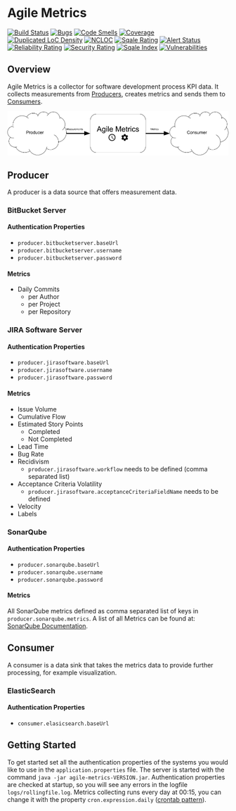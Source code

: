 # Agile Metrics

[![Build Status](https://travis-ci.org/DaGrisa/agile-metrics.svg?branch=master)](https://travis-ci.org/DaGrisa/agile-metrics)
[![Bugs](https://sonarcloud.io/api/project_badges/measure?project=at.grisa.agile-metrics%3Aagile-metrics&metric=bugs)](https://sonarcloud.io/dashboard/index/at.grisa.agile-metrics%3Aagile-metrics)
[![Code Smells](https://sonarcloud.io/api/project_badges/measure?project=at.grisa.agile-metrics%3Aagile-metrics&metric=code_smells)](https://sonarcloud.io/dashboard/index/at.grisa.agile-metrics%3Aagile-metrics)
[![Coverage](https://sonarcloud.io/api/project_badges/measure?project=at.grisa.agile-metrics%3Aagile-metrics&metric=coverage)](https://sonarcloud.io/dashboard/index/at.grisa.agile-metrics%3Aagile-metrics)
[![Duplicated LoC Density](https://sonarcloud.io/api/project_badges/measure?project=at.grisa.agile-metrics%3Aagile-metrics&metric=duplicated_lines_density)](https://sonarcloud.io/dashboard/index/at.grisa.agile-metrics%3Aagile-metrics)
[![NCLOC](https://sonarcloud.io/api/project_badges/measure?project=at.grisa.agile-metrics%3Aagile-metrics&metric=ncloc)](https://sonarcloud.io/dashboard/index/at.grisa.agile-metrics%3Aagile-metrics)
[![Sqale Rating](https://sonarcloud.io/api/project_badges/measure?project=at.grisa.agile-metrics%3Aagile-metrics&metric=sqale_rating)](https://sonarcloud.io/dashboard/index/at.grisa.agile-metrics%3Aagile-metrics)
[![Alert Status](https://sonarcloud.io/api/project_badges/measure?project=at.grisa.agile-metrics%3Aagile-metrics&metric=alert_status)](https://sonarcloud.io/dashboard/index/at.grisa.agile-metrics%3Aagile-metrics)
[![Reliability Rating](https://sonarcloud.io/api/project_badges/measure?project=at.grisa.agile-metrics%3Aagile-metrics&metric=reliability_rating)](https://sonarcloud.io/dashboard/index/at.grisa.agile-metrics%3Aagile-metrics)
[![Security Rating](https://sonarcloud.io/api/project_badges/measure?project=at.grisa.agile-metrics%3Aagile-metrics&metric=security_rating)](https://sonarcloud.io/dashboard/index/at.grisa.agile-metrics%3Aagile-metrics)
[![Sqale Index](https://sonarcloud.io/api/project_badges/measure?project=at.grisa.agile-metrics%3Aagile-metrics&metric=sqale_index)](https://sonarcloud.io/dashboard/index/at.grisa.agile-metrics%3Aagile-metrics)
[![Vulnerabilities](https://sonarcloud.io/api/project_badges/measure?project=at.grisa.agile-metrics%3Aagile-metrics&metric=vulnerabilities)](https://sonarcloud.io/dashboard/index/at.grisa.agile-metrics%3Aagile-metrics)

## Overview

Agile Metrics is a collector for software development process KPI data.
It collects measurements from [Producers](#producer), creates metrics and sends them to [Consumers](#consumer).

![Agile Metrics Overview](overview.png)

## <a href="producer"></a>Producer

A producer is a data source that offers measurement data.

### BitBucket Server

#### Authentication Properties

- `producer.bitbucketserver.baseUrl`
- `producer.bitbucketserver.username`
- `producer.bitbucketserver.password`

#### Metrics

- Daily Commits
    - per Author
    - per Project
    - per Repository

### JIRA Software Server

#### Authentication Properties

- `producer.jirasoftware.baseUrl`
- `producer.jirasoftware.username`
- `producer.jirasoftware.password`

#### Metrics

- Issue Volume
- Cumulative Flow
- Estimated Story Points
    - Completed
    - Not Completed
- Lead Time
- Bug Rate
- Recidivism
    - `producer.jirasoftware.workflow` needs to be defined (comma separated list)
- Acceptance Criteria Volatility
    - `producer.jirasoftware.acceptanceCriteriaFieldName` needs to be defined
- Velocity
- Labels

### SonarQube

#### Authentication Properties

- `producer.sonarqube.baseUrl`
- `producer.sonarqube.username`
- `producer.sonarqube.password`

#### Metrics

All SonarQube metrics defined as comma separated list of keys in `producer.sonarqube.metrics`. A list of all Metrics can be found at: [SonarQube Documentation](https://docs.sonarqube.org/display/SONAR/Metric+Definitions).

## <a href="consumer"></a>Consumer

A consumer is a data sink that takes the metrics data to provide further processing, for example visualization.

### ElasticSearch

#### Authentication Properties

- `consumer.elasicsearch.baseUrl`

## Getting Started

To get started set all the authentication properties of the systems you would like to use in the `application.properties` file.
The server is started with the command `java -jar agile-metrics-VERSION.jar`. 
Authentication properties are checked at startup, so you will see any errors in the logfile `logs/rollingfile.log`.
Metrics collecting runs every day at 00:15, you can change it with the property `cron.expression.daily` ([crontab pattern](http://www.manpagez.com/man/5/crontab/)).
